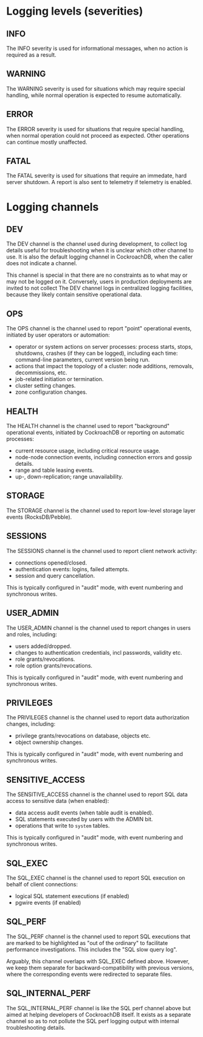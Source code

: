 # Logging levels (severities)

## INFO

The INFO severity is used for informational messages, when no action
is required as a result.

## WARNING

The WARNING severity is used for situations which may require special handling,
while normal operation is expected to resume automatically.

## ERROR

The ERROR severity is used for situations that require special handling,
when normal operation could not proceed as expected.
Other operations can continue mostly unaffected.

## FATAL

The FATAL severity is used for situations that require an immedate, hard
server shutdown. A report is also sent to telemetry if telemetry
is enabled.

# Logging channels

## DEV

The DEV channel is the channel used during development, to collect log
details useful for troubleshooting when it is unclear which other
channel to use. It is also the default logging channel in
CockroachDB, when the caller does not indicate a channel.

This channel is special in that there are no constraints as to
what may or may not be logged on it. Conversely, users in
production deployments are invited to not collect The DEV channel logs in
centralized logging facilities, because they likely contain
sensitive operational data.

## OPS

The OPS channel is the channel used to report "point" operational events,
initiated by user operators or automation:

- operator or system actions on server processes: process starts,
  stops, shutdowns, crashes (if they can be logged),
  including each time: command-line parameters, current version being run.
- actions that impact the topology of a cluster: node additions,
  removals, decommissions, etc.
- job-related initiation or termination.
- cluster setting changes.
- zone configuration changes.

## HEALTH

The HEALTH channel is the channel used to report "background" operational
events, initiated by CockroachDB or reporting on automatic processes:

- current resource usage, including critical resource usage.
- node-node connection events, including connection errors and
  gossip details.
- range and table leasing events.
- up-, down-replication; range unavailability.

## STORAGE

The STORAGE channel is the channel used to report low-level storage
layer events (RocksDB/Pebble).

## SESSIONS

The SESSIONS channel is the channel used to report client network activity:

- connections opened/closed.
- authentication events: logins, failed attempts.
- session and query cancellation.

This is typically configured in "audit" mode, with event
numbering and synchronous writes.

## USER_ADMIN

The USER_ADMIN channel is the channel used to report changes
in users and roles, including:

- users added/dropped.
- changes to authentication credentials, incl passwords, validity etc.
- role grants/revocations.
- role option grants/revocations.

This is typically configured in "audit" mode, with event
numbering and synchronous writes.

## PRIVILEGES

The PRIVILEGES channel is the channel used to report data
authorization changes, including:

- privilege grants/revocations on database, objects etc.
- object ownership changes.

This is typically configured in "audit" mode, with event
numbering and synchronous writes.

## SENSITIVE_ACCESS

The SENSITIVE_ACCESS channel is the channel used to report SQL
data access to sensitive data (when enabled):

- data access audit events (when table audit is enabled).
- SQL statements executed by users with the ADMIN bit.
- operations that write to `system` tables.

This is typically configured in "audit" mode, with event
numbering and synchronous writes.

## SQL_EXEC

The SQL_EXEC channel is the channel used to report SQL execution on
behalf of client connections:

- logical SQL statement executions (if enabled)
- pgwire events (if enabled)

## SQL_PERF

The SQL_PERF channel is the channel used to report SQL executions
that are marked to be highlighted as "out of the ordinary"
to facilitate performance investigations.
This includes the "SQL slow query log".

Arguably, this channel overlaps with SQL_EXEC defined above.
However, we keep them separate for backward-compatibility
with previous versions, where the corresponding events
were redirected to separate files.

## SQL_INTERNAL_PERF

The SQL_INTERNAL_PERF channel is like the SQL perf channel above but aimed at
helping developers of CockroachDB itself. It exists as a separate
channel so as to not pollute the SQL perf logging output with
internal troubleshooting details.

